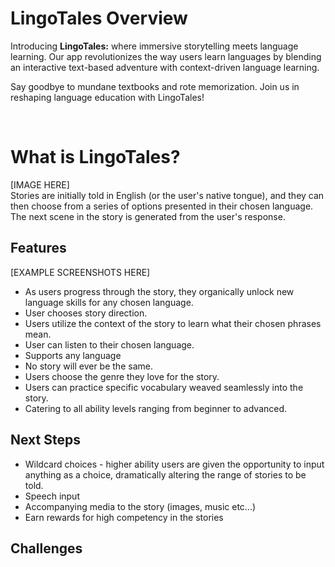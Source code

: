 # LingoTales Overview

Introducing **LingoTales:** where immersive storytelling meets language learning. Our app revolutionizes the way users learn languages by blending an interactive text-based adventure with context-driven language learning. 

Say goodbye to mundane textbooks and rote memorization. Join us in reshaping language education with LingoTales!

<br>

# What is LingoTales?
[IMAGE HERE] <br>
Stories are initially told in English (or the user's native tongue), and they can then choose from a series of options presented in their chosen language. The next scene in the story is generated from the user's response.

## Features
[EXAMPLE SCREENSHOTS HERE] <br>
- As users progress through the story, they organically unlock new language skills for any chosen language.
- User chooses story direction.
- Users utilize the context of the story to learn what their chosen phrases mean.
- User can listen to their chosen language.
- Supports any language
- No story will ever be the same.
- Users choose the genre they love for the story.
- Users can practice specific vocabulary weaved seamlessly into the story.
- Catering to all ability levels ranging from beginner to advanced.

## Next Steps

- Wildcard choices - higher ability users are given the opportunity to input anything as a choice, dramatically altering the range of stories to be told.
- Speech input
- Accompanying media to the story (images, music etc...)
- Earn rewards for high competency in the stories

## Challenges
